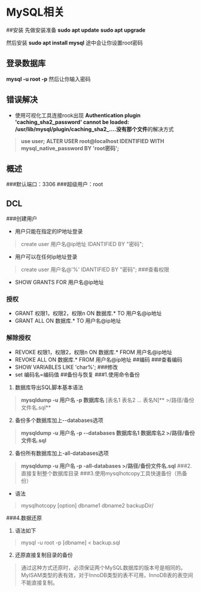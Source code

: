 # MySQL相关
##安装
先做安装准备
**sudo apt update**
**sudo apt upgrade**


然后安装
**sudo apt install mysql**
途中会让你设置root密码
## 登录数据库
**mysql -u root -p**
然后让你输入密码
## 错误解决
* 使用可视化工具连接rook出现 **Authentication plugin 'caching_sha2_password' cannot be loaded: /usr/lib/mysql/plugin/caching_sha2_....没有那个文件**的解决方式
> **use user;**
**ALTER USER root@localhost  IDENTIFIED WITH mysql_native_password BY 'root密码';**

## 概述
###默认端口：3306
###超级用户：root
## DCL
###创建用户
* 用户只能在指定的IP地址登录
> create user 用户名@ip地址 IDANTIFIED BY "密码";
* 用户可以在任何ip地址登录
>create user 用户名@'%' IDANTIFIED BY "密码";
###查看权限
* SHOW GRANTS FOR 用户名@ip地址
### 授权
* GRANT 权限1，权限2，权限n ON 数据库.* TO 用户名@ip地址
* GRANT ALL ON 数据库.* TO 用户名@ip地址
### 解除授权
* REVOKE 权限1，权限2，权限n ON 数据库.* FROM 用户名@ip地址
* REVOKE ALL ON 数据库.* FROM 用户名@ip地址
##编码
###查看编码
* SHOW VARIABLES LIKE 'char%';
###修改
* set 编码名=编码值
##备份与恢复
###1.使用命令备份
1. 数据库导出SQL脚本基本语法
> **mysqldump -u 用户名 -p 数据库名** [表名1 表名2 ... 表名N]** \>/路径/备份文件名.sql**
2. 备份多个数据库加上--databases选项
> **mysqldump -u 用户名 -p --databases 数据库名1 数据库名2 \>/路径/备份文件名.sql**
2. 备份所有数据库加上-all-databases选项
> **mysqldump -u 用户名 -p -all-databases  \>/路径/备份文件名.sql**
###2.直接复制整个数据库目录
###3.使用mysqlhotcopy工具快速备份（热备份）
* 语法
> mysqlhotcopy [option] dbname1 dbname2 backupDir/

###4.数据还原
1. 语法如下
> mysql -u root -p [dbname] < backup.sql
2. 还原直接复制目录的备份
>通过这种方式还原时，必须保证两个MySQL数据库的版本号是相同的。MyISAM类型的表有效，对于InnoDB类型的表不可用，InnoDB表的表空间不能直接复制。
